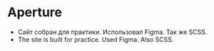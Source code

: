 # Aperture

- Сайт собран для практики. Использовал Figma. Так же SCSS.
 - The site is built for practice. Used Figma. Also SCSS.
